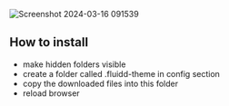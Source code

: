 

![Screenshot 2024-03-16 091539](https://github.com/bumbeng/Fluidd_theme_simple/assets/111509593/fbd33b5c-5d0d-4342-9aca-45104171e52d)


## How to install
- make hidden folders visible
- create a folder called .fluidd-theme in config section
- copy the downloaded files into this folder
- reload browser
